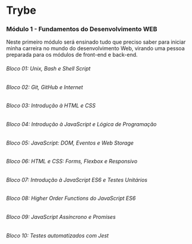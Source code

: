 # Trybe

### Módulo 1 - Fundamentos do Desenvolvimento WEB

Neste primeiro módulo será ensinado tudo que preciso saber para iniciar minha carreira no mundo do desenvolvimento Web, virando uma pessoa preparada para os módulos de front-end e back-end.


###### Bloco 01: Unix, Bash e Shell Script

###### Bloco 02: Git, GitHub e Internet

###### Bloco 03: Introdução à HTML e CSS

###### Bloco 04: Introdução à JavaScript e Lógica de Programação

###### Bloco 05: JavaScript: DOM, Eventos e Web Storage

###### Bloco 06: HTML e CSS: Forms, Flexbox e Responsivo

###### Bloco 07: Introdução à JavaScript ES6 e Testes Unitários

###### Bloco 08: Higher Order Functions do JavaScript ES6

###### Bloco 09: JavaScript Assíncrono e Promises

###### Bloco 10: Testes automatizados com Jest

